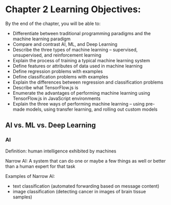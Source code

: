 # Chapter 2 Learning Objectives:
By the end of the chapter, you will be able to:

- Differentiate between traditional programming paradigms and the machine learning paradigm
- Compare and contrast AI, ML, and Deep Learning
- Describe the three types of machine learning – supervised, unsupervised, and reinforcement learning 
- Explain the process of training a typical machine learning system 
- Define features or attributes of data used in machine learning
- Define regression problems with examples
- Define classification problems with examples
- Explain the differences between regression and classification problems
- Describe what TensorFlow.js is
- Enumerate the advantages of performing machine learning using TensorFlow.js in JavaScript environments
- Explain the three ways of performing machine learning – using pre-made models, using transfer learning, and rolling out custom models

## AI vs. ML vs. Deep Learning
### AI
Definition: human intelligence exhibited by machines

Narrow AI: A system that can do one or maybe a few things as well or better than a human expert for that task

Examples of Narrow AI:
- text classification (automated forwarding based on message content)
- image classification (detecting cancer in images of brain tissue samples)